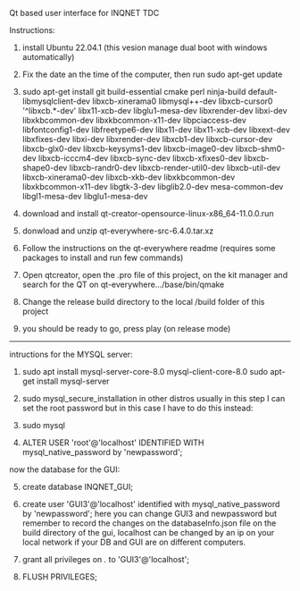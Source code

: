 Qt based user interface for INQNET TDC

Instructions:

1. install Ubuntu 22.04.1 (this vesion manage dual boot with windows automatically)

2. Fix the date an the time of the computer, then run sudo apt-get update

3. sudo apt-get install git build-essential cmake perl ninja-build default-libmysqlclient-dev libxcb-xinerama0  libmysql++-dev libxcb-cursor0 '^libxcb.*-dev' libx11-xcb-dev libglu1-mesa-dev libxrender-dev libxi-dev libxkbcommon-dev libxkbcommon-x11-dev libpciaccess-dev libfontconfig1-dev   libfreetype6-dev    libx11-dev    libx11-xcb-dev    libxext-dev    libxfixes-dev    libxi-dev    libxrender-dev    libxcb1-dev    libxcb-cursor-dev    libxcb-glx0-dev    libxcb-keysyms1-dev    libxcb-image0-dev    libxcb-shm0-dev    libxcb-icccm4-dev    libxcb-sync-dev    libxcb-xfixes0-dev    libxcb-shape0-dev    libxcb-randr0-dev    libxcb-render-util0-dev    libxcb-util-dev    libxcb-xinerama0-dev    libxcb-xkb-dev    libxkbcommon-dev    libxkbcommon-x11-dev libgtk-3-dev libglib2.0-dev mesa-common-dev libgl1-mesa-dev libglu1-mesa-dev

4. download and install qt-creator-opensource-linux-x86_64-11.0.0.run

5. donwload and unzip qt-everywhere-src-6.4.0.tar.xz

6. Follow the instructions on the qt-everywhere readme (requires some packages to install and run few commands)

7.  Open qtcreator, open the .pro file of this project, on the kit manager and search for the QT on qt-everywhere.../base/bin/qmake

8. Change the release build directory to the local /build folder of this project

9. you should be ready to go, press play (on release mode)


------------------------------------
intructions for the MYSQL server:

1. sudo apt install mysql-server-core-8.0 mysql-client-core-8.0 sudo apt-get install mysql-server

2. sudo mysql_secure_installation
   in other distros usually in this step I can set the root password but in this case I have to do this instead:
3. sudo mysql

4. ALTER USER 'root'@'localhost' IDENTIFIED WITH mysql_native_password by 'newpassword';

now the database for the GUI:

5. create database INQNET_GUI;

6. create user 'GUI3'@'localhost' identified with mysql_native_password by 'newpassword';
here you can change GUI3 and newpassword but remember to record the changes on the databaseInfo.json file on the build directory of the gui, localhost can be changed by an ip on your local network if your DB and GUI are on different computers.

7. grant all privileges on *.* to 'GUI3'@'localhost';

8. FLUSH PRIVILEGES;

